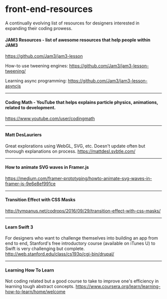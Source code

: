 # front-end-resources
A continually evolving list of resources for designers interested in expanding their coding prowess.


#### JAM3 Resources - list of awesome resources that help people within JAM3
https://github.com/Jam3/jam3-lesson

How-to use tweening engines:
https://github.com/Jam3/jam3-lesson-tweening/

Learning async programming:
https://github.com/Jam3/jam3-lesson-asyncjs

---

#### Coding Math - YouTube that helps explains particle physics, animations, related to development.
https://www.youtube.com/user/codingmath

---

#### Matt DesLauriers
Great explorations using WebGL, SVG, etc. Doesn't update often but thorough explanations on process.
https://mattdesl.svbtle.com/

---

#### How to animate SVG waves in Framer.js
https://medium.com/framer-prototyping/howto-animate-svg-waves-in-framer-js-9e6e8ef991ce

---

#### Transition Effect with CSS Masks
http://tympanus.net/codrops/2016/09/29/transition-effect-with-css-masks/

---

#### Learn Swift 3
For designers who want to challenge themselves into building an app from end to end, Stanford's free introductory course (available on iTunes U) to Swift is very challenging but complete.
http://web.stanford.edu/class/cs193p/cgi-bin/drupal/

---

#### Learning How To Learn
Not coding related but a good course to take to improve one's efficiency in learning tough abstract concepts.
https://www.coursera.org/learn/learning-how-to-learn/home/welcome
